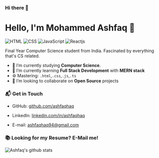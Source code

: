 ### Hi there 👋

<!--
**ashfaqhaq/ashfaqhaq** is a ✨ _special_ ✨ repository because its `README.md` (this file) appears on your GitHub profile.

Here are some ideas to get you started:

- 🔭 I’m currently working on ...
- 🌱 I’m currently learning ...
- 👯 I’m looking to collaborate on ...
- 🤔 I’m looking for help with ...
- 💬 Ask me about ...
- 📫 How to reach me: ...
- 😄 Pronouns: ...
- ⚡ Fun fact: ...
-->
# Hello, I'm Mohammed Ashfaq 👋


![HTML](https://img.shields.io/badge/HTML-Expert-orange)
![CSS](https://img.shields.io/badge/CSS-Intermediate-9cf)
![JavaScript](https://img.shields.io/badge/JavaScript-Intermediate-9cf)
![Reactjs](https://img.shields.io/badge/Reactjs-Intermediate-9cf)


Final Year Computer Science student from India. Fascinated by everything that's CS related. 

- 🔭 I’m currently studying **Computer Science**.
- 🌱 I’m currently learning **Full Stack Development** with **MERN stack**
- ⚙️ Mastering: `.html`,`.css`,`.js`,`.ts`
- 👯 I’m looking to collaborate on **Open Source** projects


### 📬 Get in Touch


- GitHub: [github.com/ashfaqhaq][github]
- LinkedIn: [linkedin.com/in/ashfaqhaq][linkedin]

- E-mail: ashfaqhaq94@gmail.com

### 📚 Looking for my Resume? E-Mail me!

![Ashfaq's github stats](https://github-readme-stats.vercel.app/api?username=ashfaqhaq&show_icons=true&hide_border=true)





[github]: https://github.com/federico-dondi
[linkedin]: https://linkedin.com/in/ashfaqhaq


